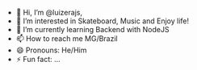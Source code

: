 - 👋 Hi, I’m @luizerajs, 
- 👀 I’m interested in Skateboard, Music and Enjoy life!
- 🌱 I’m currently learning Backend with NodeJS
- 📫 How to reach me MG/Brazil
- 😄 Pronouns: He/Him
- ⚡ Fun fact: ...

<!---
luizerajs/luizerajs is a ✨ special ✨ repository because its `README.md` (this file) appears on your GitHub profile.
You can click the Preview link to take a look at your changes.
--->
